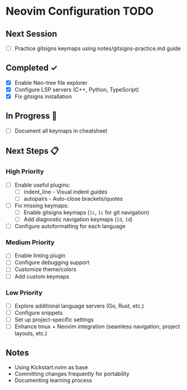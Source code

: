 # Neovim Configuration TODO

## Next Session
- [ ] Practice gitsigns keymaps using notes/gitsigns-practice.md guide

## Completed ✓
- [x] Enable Neo-tree file explorer
- [x] Configure LSP servers (C++, Python, TypeScript)
- [x] Fix gitsigns installation

## In Progress 🔄
- [ ] Document all keymaps in cheatsheet

## Next Steps 📋

### High Priority
- [ ] Enable useful plugins:
  - [ ] indent_line - Visual indent guides
  - [ ] autopairs - Auto-close brackets/quotes
- [ ] Fix missing keymaps:
  - [ ] Enable gitsigns keymaps (`]c`, `[c` for git navigation)
  - [ ] Add diagnostic navigation keymaps (`[d`, `]d`)
- [ ] Configure autoformatting for each language

### Medium Priority
- [ ] Enable linting plugin
- [ ] Configure debugging support
- [ ] Customize theme/colors
- [ ] Add custom keymaps

### Low Priority
- [ ] Explore additional language servers (Go, Rust, etc.)
- [ ] Configure snippets
- [ ] Set up project-specific settings
- [ ] Enhance tmux + Neovim integration (seamless navigation, project layouts, etc.)

## Notes
- Using Kickstart.nvim as base
- Committing changes frequently for portability
- Documenting learning process